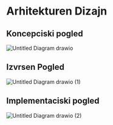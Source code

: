 # Arhitekturen Dizajn

## Koncepciski pogled
![Untitled Diagram drawio](https://user-images.githubusercontent.com/85809428/144928345-25075abe-23b9-4331-83dc-ad5da665fca8.png)
## Izvrsen Pogled
![Untitled Diagram drawio (1)](https://user-images.githubusercontent.com/85809428/144930344-0ea6fce8-f82f-47b8-8085-c8db27b15666.png)
## Implementaciski pogled
![Untitled Diagram drawio (2)](https://user-images.githubusercontent.com/85809428/144931493-33f7268f-551e-4365-8a7a-0bd866067222.png)
